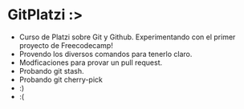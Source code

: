 # GitPlatzi :>
* Curso de Platzi sobre Git y Github. Experimentando con el primer proyecto de Freecodecamp!
* Provendo los diversos comandos para tenerlo claro.
* Modficaciones para provar un pull request.
* Probando git stash.
* Probando git cherry-pick
* :)
* :(